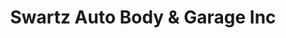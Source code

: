 ---
title: "Swartz Auto Body & Garage Inc"
url: /wappingers-falls/swartz-auto-body-and-garage-inc/
shop: car repair
---